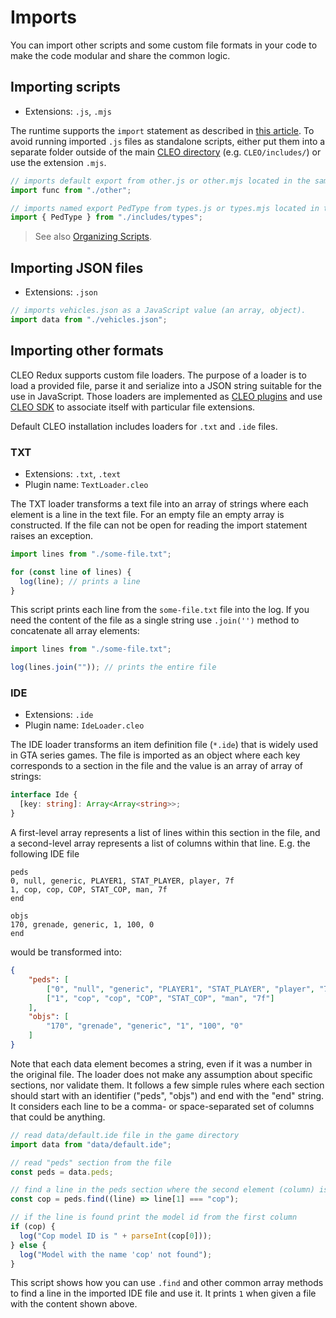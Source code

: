 # Imports

You can import other scripts and some custom file formats in your code to make the code modular and share the common logic.


## Importing scripts

- Extensions: `.js`, `.mjs`

The runtime supports the `import` statement as described in [this article](https://developer.mozilla.org/en-US/docs/Web/JavaScript/Reference/Statements/import). To avoid running imported `.js` files as standalone scripts, either put them into a separate folder outside of the main [CLEO directory](./cleo-directory.md) (e.g. `CLEO/includes/`) or use the extension `.mjs`.

```js
// imports default export from other.js or other.mjs located in the same directory
import func from "./other";

// imports named export PedType from types.js or types.mjs located in the CLEO/includes directory
import { PedType } from "./includes/types";

```

> See also [Organizing Scripts](./script-lifecycle.md#organizing-scripts).

## Importing JSON files

- Extensions: `.json`

```js
// imports vehicles.json as a JavaScript value (an array, object).
import data from "./vehicles.json";
```

## Importing other formats

CLEO Redux supports custom file loaders. The purpose of a loader is to load a provided file, parse it and serialize into a JSON string suitable for the use in JavaScript. Those loaders are implemented as [CLEO plugins](./installation-plugins.md) and use [CLEO SDK](./using-sdk.md#developing-file-loaders) to associate itself with particular file extensions.

Default CLEO installation includes loaders for `.txt` and `.ide` files.

### TXT

- Extensions: `.txt`, `.text`
- Plugin name: `TextLoader.cleo`

The TXT loader transforms a text file into an array of strings where each element is a line in the text file. For an empty file an empty array is constructed. If the file can not be open for reading the import statement raises an exception.

```js
import lines from "./some-file.txt";

for (const line of lines) {
  log(line); // prints a line
}
```

This script prints each line from the `some-file.txt` file into the log. If you need the content of the file as a single string use `.join('')` method to concatenate all array elements:

```js
import lines from "./some-file.txt";

log(lines.join("")); // prints the entire file
```

### IDE

- Extensions: `.ide`
- Plugin name: `IdeLoader.cleo`

The IDE loader transforms an item definition file (`*.ide`) that is widely used in GTA series games. The file is imported as an object where each key corresponds to a section in the file and the value is an array of array of strings:

```ts
interface Ide {
  [key: string]: Array<Array<string>>;
}
```

A first-level array represents a list of lines within this section in the file, and a second-level array represents a list of columns within that line. E.g. the following IDE file

```
peds
0, null, generic, PLAYER1, STAT_PLAYER, player, 7f
1, cop, cop, COP, STAT_COP, man, 7f
end

objs
170, grenade, generic, 1, 100, 0
end

```

would be transformed into:

```json
{
    "peds": [
        ["0", "null", "generic", "PLAYER1", "STAT_PLAYER", "player", "7f"],
        ["1", "cop", "cop", "COP", "STAT_COP", "man", "7f"]
    ],
    "objs": [
        "170", "grenade", "generic", "1", "100", "0"
    ]
}
```

Note that each data element becomes a string, even if it was a number in the original file. The loader does not make any assumption about specific sections, nor validate them. It follows a few simple rules where each section should start with an identifier ("peds", "objs") and end with the "end" string. It considers each line to be a comma- or space-separated set of columns that could be anything.

```js
// read data/default.ide file in the game directory
import data from "data/default.ide";

// read "peds" section from the file
const peds = data.peds;

// find a line in the peds section where the second element (column) is "cop"
const cop = peds.find((line) => line[1] === "cop");

// if the line is found print the model id from the first column
if (cop) {
  log("Cop model ID is " + parseInt(cop[0]));
} else {
  log("Model with the name 'cop' not found");
}
```

This script shows how you can use `.find` and other common array methods to find a line in the imported IDE file and use it. It prints `1` when given a file with the content shown above.

